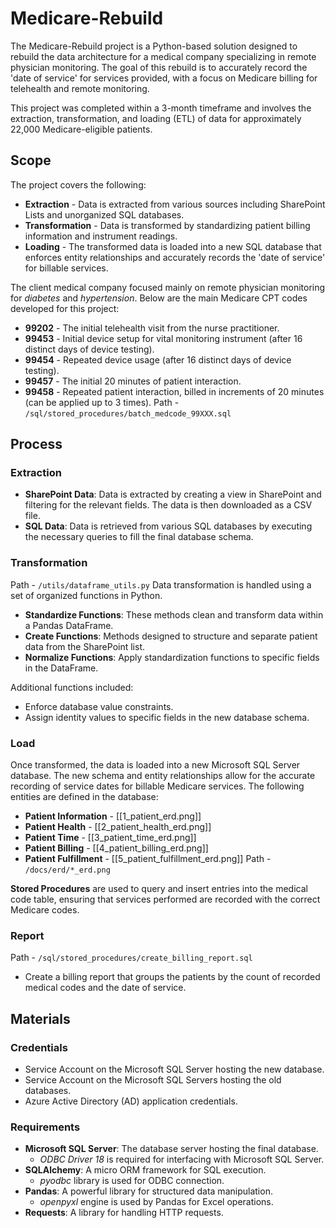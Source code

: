 # Medicare-Rebuild

The Medicare-Rebuild project is a Python-based solution designed to rebuild the data architecture for a medical company specializing in remote physician monitoring. The goal of this rebuild is to accurately record the 'date of service' for services provided, with a focus on Medicare billing for telehealth and remote monitoring.

This project was completed within a 3-month timeframe and involves the extraction, transformation, and loading (ETL) of data for approximately 22,000 Medicare-eligible patients.

## Scope

The project covers the following:

- **Extraction** - Data is extracted from various sources including SharePoint Lists and unorganized SQL databases.
- **Transformation** - Data is transformed by standardizing patient billing information and instrument readings.
- **Loading** - The transformed data is loaded into a new SQL database that enforces entity relationships and accurately records the 'date of service' for billable services.

The client medical company focused mainly on remote physician monitoring for *diabetes* and *hypertension*.
Below are the main Medicare CPT codes developed for this project:

- **99202** - The initial telehealth visit from the nurse practitioner.
- **99453** - Initial device setup for vital monitoring instrument (after 16 distinct days of device testing).
- **99454** - Repeated device usage (after 16 distinct days of device testing).
- **99457** - The initial 20 minutes of patient interaction.
- **99458** - Repeated patient interaction, billed in increments of 20 minutes (can be applied up to 3 times).
Path - `/sql/stored_procedures/batch_medcode_99XXX.sql`

## Process

### Extraction

- **SharePoint Data**: Data is extracted by creating a view in SharePoint and filtering for the relevant fields. The data is then downloaded as a CSV file.
- **SQL Data**: Data is retrieved from various SQL databases by executing the necessary queries to fill the final database schema.

### Transformation

Path - `/utils/dataframe_utils.py`
Data transformation is handled using a set of organized functions in Python.

- **Standardize Functions**: These methods clean and transform data within a Pandas DataFrame.
- **Create Functions**: Methods designed to structure and separate patient data from the SharePoint list.
- **Normalize Functions**: Apply standardization functions to specific fields in the DataFrame.

Additional functions included:

- Enforce database value constraints.
- Assign identity values to specific fields in the new database schema.

### Load

Once transformed, the data is loaded into a new Microsoft SQL Server database. The new schema and entity relationships allow for the accurate recording of service dates for billable Medicare services.
The following entities are defined in the database:

- **Patient Information** - [[1_patient_erd.png]]
- **Patient Health** - [[2_patient_health_erd.png]]
- **Patient Time** - [[3_patient_time_erd.png]]
- **Patient Billing** - [[4_patient_billing_erd.png]]
- **Patient Fulfillment** - [[5_patient_fulfillment_erd.png]]
Path - `/docs/erd/*_erd.png`

**Stored Procedures** are used to query and insert entries into the medical code table, ensuring that services performed are recorded with the correct Medicare codes.

### Report

Path - `/sql/stored_procedures/create_billing_report.sql`

- Create a billing report that groups the patients by the count of recorded medical codes and the date of service.

## Materials

### Credentials

- Service Account on the Microsoft SQL Server hosting the new database.
- Service Account on the Microsoft SQL Servers hosting the old databases.
- Azure Active Directory (AD) application credentials.

### Requirements

- **Microsoft SQL Server**: The database server hosting the final database.
  - *ODBC Driver 18* is required for interfacing with Microsoft SQL Server.
- **SQLAlchemy**: A micro ORM framework for SQL execution.
  - *pyodbc* library is used for ODBC connection.
- **Pandas**: A powerful library for structured data manipulation.
  - *openpyxl* engine is used by Pandas for Excel operations.
- **Requests**: A library for handling HTTP requests.
